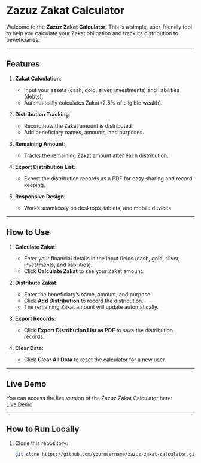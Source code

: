 # Zazuz Zakat Calculator

Welcome to the **Zazuz Zakat Calculator**! This is a simple, user-friendly tool to help you calculate your Zakat obligation and track its distribution to beneficiaries.

---

## Features

1. **Zakat Calculation**:
   - Input your assets (cash, gold, silver, investments) and liabilities (debts).
   - Automatically calculates Zakat (2.5% of eligible wealth).

2. **Distribution Tracking**:
   - Record how the Zakat amount is distributed.
   - Add beneficiary names, amounts, and purposes.

3. **Remaining Amount**:
   - Tracks the remaining Zakat amount after each distribution.

4. **Export Distribution List**:
   - Export the distribution records as a PDF for easy sharing and record-keeping.

5. **Responsive Design**:
   - Works seamlessly on desktops, tablets, and mobile devices.

---

## How to Use

1. **Calculate Zakat**:
   - Enter your financial details in the input fields (cash, gold, silver, investments, and liabilities).
   - Click **Calculate Zakat** to see your Zakat amount.

2. **Distribute Zakat**:
   - Enter the beneficiary’s name, amount, and purpose.
   - Click **Add Distribution** to record the distribution.
   - The remaining Zakat amount will update automatically.

3. **Export Records**:
   - Click **Export Distribution List as PDF** to save the distribution records.

4. **Clear Data**:
   - Click **Clear All Data** to reset the calculator for a new user.

---

## Live Demo

You can access the live version of the Zazuz Zakat Calculator here:  
[Live Demo](https://yourusername.github.io/zazuz-zakat-calculator)

---

## How to Run Locally

1. Clone this repository:
   ```bash
   git clone https://github.com/yourusername/zazuz-zakat-calculator.git
